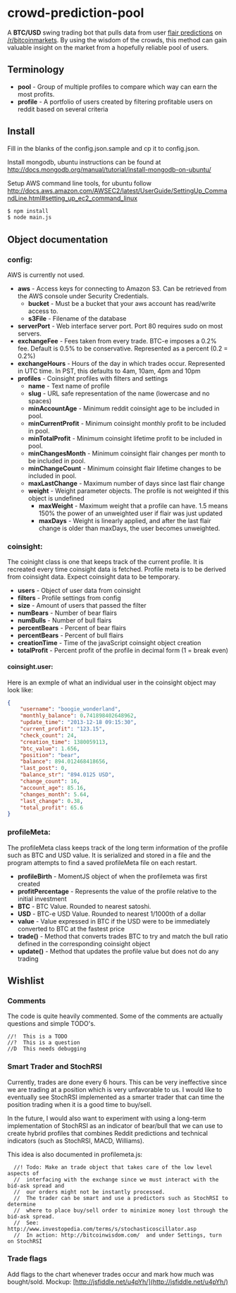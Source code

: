 # crowd-prediction-pool
A **BTC/USD** swing trading bot that pulls data from user [flair predictions](http://coinsight.org/#reddit) on [/r/bitcoinmarkets](http://reddit.com/r/bitcoinmarkets). By using the wisdom of the crowds, this method can gain valuable insight on the market from a hopefully reliable pool of users.

## Terminology

- **pool** - Group of multiple profiles to compare which way can earn the most profits.
- **profile** - A portfolio of users created by filtering profitable users on reddit based on several criteria

## Install

Fill in the blanks of the config.json.sample and cp it to config.json.

Install mongodb, ubuntu instructions can be found at http://docs.mongodb.org/manual/tutorial/install-mongodb-on-ubuntu/

Setup AWS command line tools, for ubuntu follow http://docs.aws.amazon.com/AWSEC2/latest/UserGuide/SettingUp_CommandLine.html#setting_up_ec2_command_linux

```bash
$ npm install
$ node main.js
```


## Object documentation

### config:
AWS is currently not used.
- **aws** - Access keys for connecting to Amazon S3. Can be retrieved from the AWS console under Security Credentials.
	- **bucket** - Must be a bucket that your aws account has read/write access to.
	- **s3File** - Filename of the database
- **serverPort** - Web interface server port. Port 80 requires sudo on most servers.
- **exchangeFee** - Fees taken from every trade. BTC-e imposes a 0.2% fee. Default is 0.5% to be conservative. Represented as a percent (0.2 = 0.2%)
- **exchangeHours** - Hours of the day in which trades occur. Represented in UTC time. In PST, this defaults to 4am, 10am, 4pm and 10pm
- **profiles** - Coinsight profiles with filters and settings
	- **name** - Text name of profile
	- **slug** - URL safe representation of the name (lowercase and no spaces)
	- **minAccountAge** - Minimum reddit coinsight age to be included in pool.
	- **minCurrentProfit** - Minimum coinsight monthly profit to be included in pool.
	- **minTotalProfit** - Minimum coinsight lifetime profit to be included in pool.
	- **minChangesMonth** - Minimum coinsight flair changes per month to be included in pool.
	- **minChangeCount** - Minimum coinsight flair lifetime changes to be included in pool.
	- **maxLastChange** - Maximum number of days since last flair change
	- **weight** - Weight parameter objects. The profile is not weighted if this object is undefined
		- **maxWeight** - Maximum weight that a profile can have. 1.5 means 150% the power of an unweighted user if flair was just updated
		- **maxDays** - Weight is linearly applied, and after the last flair change is older than maxDays, the user becomes unweighted.

### coinsight:
The coinight class is one that keeps track of the current profile. It is recreated every time coinsight data is fetched. Profile meta is to be derived from coinsight data. Expect coinsight data to be temporary.
- **users** - Object of user data from coinsight
- **filters** - Profile settings from config
- **size** - Amount of users that passed the filter
- **numBears** - Number of bear flairs
- **numBulls** - Number of bull flairs
- **percentBears** - Percent of bear flairs
- **percentBears** - Percent of bull flairs
- **creationTime** - Time of the javaScript coinsight object creation
- **totalProfit** - Percent profit of the profile in decimal form (1 = break even)

#### coinsight.user:
Here is an exmple of what an individual user in the coinsight object may look like:
```json
{
    "username": "boogie_wonderland",
    "monthly_balance": 0.741898402648962,
    "update_time": "2013-12-18 09:15:30",
    "current_profit": "123.15",
    "check_count": 24,
    "creation_time": 1380059113,
    "btc_value": 1.656,
    "position": "bear",
    "balance": 894.012468418656,
    "last_post": 0,
    "balance_str": "894.0125 USD",
    "change_count": 16,
    "account_age": 85.16,
    "changes_month": 5.64,
    "last_change": 0.38,
    "total_profit": 65.6
}
```

### profileMeta:
The profileMeta class keeps track of the long term information of the profile such as BTC and USD value. It is serialized and stored in a file and the program attempts to find a saved profileMeta file on each restart. 
- **profileBirth** - MomentJS object of when the profilemeta was first created
- **profitPercentage** - Represents the value of the profile relative to the initial investment 
- **BTC** - BTC Value. Rounded to nearest satoshi.
- **USD** - BTC-e USD Value. Rounded to nearest 1/1000th of a dollar
- **value** - Value expressed in BTC if the USD were to be immediately converted to BTC at the fastest price
- **trade()** - Method that converts trades BTC to try and match the bull ratio defined in the corresponding coinsight object
- **update()** - Method that updates the profile value but does not do any trading  


## Wishlist

### Comments
The code is quite heavily commented. Some of the comments are actually questions and simple TODO's.
```
//!  This is a TODO
//?  This is a question
//D  This needs debugging
```

### Smart Trader and StochRSI
Currently, trades are done every 6 hours. This can be very ineffective since we are trading at a position which is very unfavorable to us. I would like to eventually see StochRSI implemented as a smarter trader that can time the position trading when it is a good time to buy/sell.

In the future, I would also want to experiment with using a long-term implementation of StochRSI as an indicator of bear/bull that we can use to create hybrid profiles that combines Reddit predictions and technical indicators (such as StochRSI, MACD, Williams).

This idea is also documented in profilemeta.js:
```
  //! Todo: Make an trade object that takes care of the low level aspects of 
  //  interfacing with the exchange since we must interact with the bid-ask spread and
  //  our orders might not be instantly processed.
  //  The trader can be smart and use a predictors such as StochRSI to determine
  //  where to place buy/sell order to minimize money lost through the bid-ask spread.
  //  See: http://www.investopedia.com/terms/s/stochasticoscillator.asp
  //  In action: http://bitcoinwisdom.com/  and under Settings, turn on StochRSI
```

### Trade flags
Add flags to the chart whenever trades occur and mark how much was bought/sold. Mockup: [http://jsfiddle.net/u4pYh/](http://jsfiddle.net/u4pYh/)
